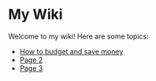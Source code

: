 # My Wiki

Welcome to my wiki! Here are some topics:

- [How to budget and save money](wiki/How-to-budget-and-save-money)
- [Page 2](wiki/Page-2)
- [Page 3](wiki/Page-3)
